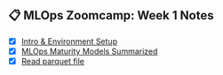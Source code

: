 ## 📋 MLOps Zoomcamp: Week 1 Notes

- [x] [Intro & Environment Setup](https://github.com/balapriyac/DTC-MLOps-Zoomcamp/blob/main/week1/intro_setup.md)
- [x] [MLOps Maturity Models Summarized](https://github.com/balapriyac/DTC-MLOps-Zoomcamp/blob/main/week1/MLOps-maturity-levels.md)
- [x] [Read parquet file](https://github.com/balapriyac/DTC-MLOps-Zoomcamp/blob/main/week1/read_parquet.ipynb)
